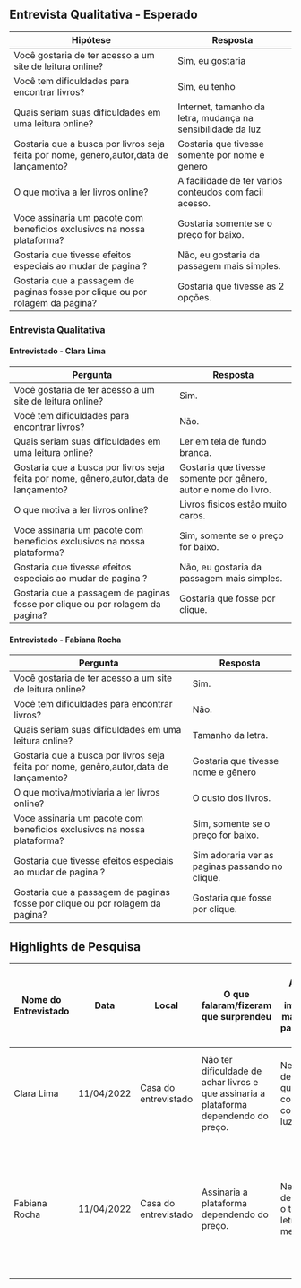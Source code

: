 ## Entrevista Qualitativa - Esperado
| Hipótese  | Resposta |
| ------------- | ------------- |
| Você gostaria de ter acesso a um site de leitura online? | Sim, eu gostaria |
| Você tem dificuldades para encontrar livros? | Sim, eu tenho |
| Quais seriam suas dificuldades  em uma leitura online? | Internet, tamanho da letra, mudança na sensibilidade da luz |
| Gostaria que a busca por livros seja feita por nome, genero,autor,data de lançamento? | Gostaria que tivesse somente por nome e genero |
| O que motiva a ler livros online? | A facilidade de ter varios conteudos com facil acesso.|
| Voce assinaria um pacote com beneficios exclusivos na nossa plataforma? | Gostaria somente se o preço for baixo. |
| Gostaria que tivesse efeitos especiais ao mudar de pagina ? | Não, eu gostaria da passagem mais simples. |
| Gostaria que a passagem de paginas fosse por clique ou por rolagem da pagina? | Gostaria que tivesse as 2 opções. |

### Entrevista Qualitativa

#### Entrevistado - Clara Lima
| Pergunta  | Resposta |
| ------------- | ------------- |
| Você gostaria de ter acesso a um site de leitura online? | Sim. |
| Você tem dificuldades para encontrar livros? | Não. |
| Quais seriam suas dificuldades em uma leitura online? | Ler em tela de fundo branca. |
| Gostaria que a busca por livros seja feita por nome, gênero,autor,data de lançamento? | Gostaria que tivesse somente por gênero, autor e nome do livro. |
| O que motiva a ler livros online? | Livros fisicos estão muito caros. |
| Voce assinaria um pacote com beneficios exclusivos na nossa plataforma? | Sim, somente se o preço for baixo. |
| Gostaria que tivesse efeitos especiais ao mudar de pagina ? | Não, eu gostaria da passagem mais simples. |
| Gostaria que a passagem de paginas fosse por clique ou por rolagem da pagina? | Gostaria que fosse por clique. |

#### Entrevistado - Fabiana Rocha
| Pergunta  | Resposta |
| ------------- | ------------- |
| Você gostaria de ter acesso a um site de leitura online? | Sim. |
| Você tem dificuldades para encontrar livros? | Não. |
| Quais seriam suas dificuldades em uma leitura online? | Tamanho da letra. |
| Gostaria que a busca por livros seja feita por nome, genêro,autor,data de lançamento? | Gostaria que tivesse nome e gênero |
| O que motiva/motiviaria a ler livros online? | O custo dos livros. |
| Voce assinaria um pacote com beneficios exclusivos na nossa plataforma? | Sim, somente se o preço for baixo. |
| Gostaria que tivesse efeitos especiais ao mudar de pagina ? | Sim adoraria ver as paginas passando no clique. |
| Gostaria que a passagem de paginas fosse por clique ou por rolagem da pagina? | Gostaria que fosse por clique. |

## Highlights de Pesquisa
|Nome do Entrevistado	| Data |	Local |	O que falaram/fizeram que surprendeu | Aspectos que importaram mais para os participantes |	Principais temas ou aprendizados que surgiram |	Novos tópicos ou questões para explorar no futuro |
| ------------- | ------------- |------------- |------------- |------------- |------------- |------------- |
| Clara Lima | 11/04/2022 | Casa do entrevistado | Não ter dificuldade de achar livros e que assinaria a plataforma dependendo do preço. | Necessidade de ler do jeito que se sente confortavel, como cor e luz. | Foco em interfaces confortavel de acordo com o gosto do cliente. | O cliente preza somente pela facilidade e conforto ao utilizar o site. |
| Fabiana Rocha | 11/04/2022 | Casa do entrevistado | Assinaria a plataforma dependendo do preço. | Necessidade de aumentar o tamanho da letra para melhor leitura | A necessidade de ter diversas formas no conforto de cada pessoa para a leitura. | Varias opções para facilitar ou simplificar a leitura de acordo com as opções de cada usuario. |

